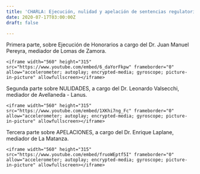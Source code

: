 ```yaml
---
title: 'CHARLA: Ejecución, nulidad y apelación de sentencias regulatorias de honorarios '
date: 2020-07-17T03:00:00Z
draft: false

---
```

Primera parte, sobre Ejecución de Honorarios  a cargo del Dr. Juan Manuel Pereyra, mediador de Lomas de Zamora.

    <iframe width="560" height="315" src="https://www.youtube.com/embed/6_daYorFkpw" frameborder="0" allow="accelerometer; autoplay; encrypted-media; gyroscope; picture-in-picture" allowfullscreen></iframe>

Segunda parte sobre NULIDADES, a cargo del Dr. Leonardo Valsecchi, mediador de Avellaneda - Lanus.

    <iframe width="560" height="315" src="https://www.youtube.com/embed/1XKhi7ng_Fc" frameborder="0" allow="accelerometer; autoplay; encrypted-media; gyroscope; picture-in-picture" allowfullscreen></iframe>

Tercera parte sobre APELACIONES, a cargo del Dr. Enrique Laplane, mediador de La Matanza.

    <iframe width="560" height="315" src="https://www.youtube.com/embed/fruoWEptf5I" frameborder="0" allow="accelerometer; autoplay; encrypted-media; gyroscope; picture-in-picture" allowfullscreen></iframe>